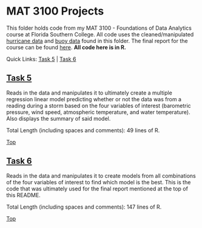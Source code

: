 # MAT 3100 Projects
This folder holds code from my MAT 3100 - Foundations of Data Analytics course at Florida Southern College. All code uses the cleaned/manipulated [hurricane data](https://github.com/JacobKnox/Jacob-Knox-Projects/blob/main/MAT%203100/Hurricane%20Data%20-%20Clean%202-2.csv) and [buoy data](https://github.com/JacobKnox/Jacob-Knox-Projects/blob/main/MAT%203100/Buoy%20Data%20-%20Clean-2.csv) found in this folder. The final report for the course can be found [here](https://github.com/JacobKnox/Jacob-Knox-Projects/blob/main/MAT%203100/Final%20Report.pdf).
**All code here is in R.**

Quick Links: [Task 5](https://github.com/JacobKnox/Jacob-Knox-Projects/blob/main/MAT%203100#task-5) | [Task 6](https://github.com/JacobKnox/Jacob-Knox-Projects/blob/main/MAT%203100#task-6)

## [Task 5](https://github.com/JacobKnox/Jacob-Knox-Projects/blob/main/MAT%203100/Task5.R)
Reads in the data and manipulates it to ultimately create a multiple regression linear model predicting whether or not the data was from a reading during a storm based on the four variables of interest (barometric pressure, wind speed, atmospheric temperature, and water temperature). Also displays the summary of said model.

Total Length (including spaces and comments): 49 lines of R.

[Top](https://github.com/JacobKnox/Jacob-Knox-Projects/blob/main/MAT%203100#readme)

## [Task 6](https://github.com/JacobKnox/Jacob-Knox-Projects/blob/main/MAT%203100/Task6.R)
Reads in the data and manipulates it to create models from all combinations of the four variables of interest to find which model is the best. This is the code that was ultimately used for the final report mentioned at the top of this README.

Total Length (including spaces and comments): 147 lines of R.

[Top](https://github.com/JacobKnox/Jacob-Knox-Projects/blob/main/MAT%203100#readme)